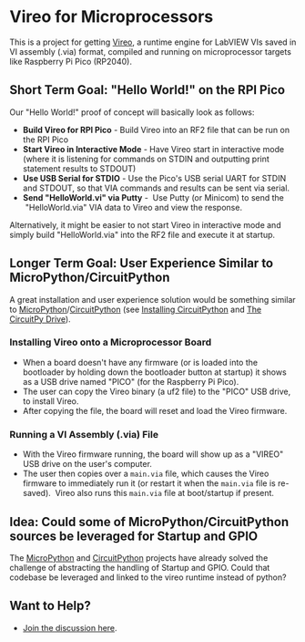 # Vireo for Microprocessors

This is a project for getting [Vireo](https://github.com/ni/VireoSDK), a runtime engine for LabVIEW VIs saved in VI assembly (.via) format, compiled and running on microprocessor targets like Raspberry Pi Pico (RP2040).

## Short Term Goal: "Hello World!" on the RPI Pico

Our "Hello World!" proof of concept will basically look as follows:

*   **Build Vireo for RPI Pico** - Build Vireo into an RF2 file that can be run on the RPI Pico
*   **Start Vireo in Interactive Mode** - Have Vireo start in interactive mode (where it is listening for commands on STDIN and outputting print statement results to STDOUT)
*   **Use USB Serial for STDIO** - Use the Pico's USB serial UART for STDIN and STDOUT, so that VIA commands and results can be sent via serial.
*   **Send "HelloWorld.vi" via Putty** -  Use Putty (or Minicom) to send the  "HelloWorld.via" VIA data to Vireo and view the response.

Alternatively, it might be easier to not start Vireo in interactive mode and simply build "HelloWorld.via" into the RF2 file and execute it at startup. 

## Longer Term Goal: User Experience Similar to MicroPython/CircuitPython

A great installation and user experience solution would be something similar to [MicroPython](https://github.com/micropython/micropython)/[CircuitPython](https://github.com/adafruit/circuitpython) (see [Installing CircuitPython](https://learn.adafruit.com/welcome-to-circuitpython/installing-circuitpython) and [The CircuitPy Drive](https://learn.adafruit.com/welcome-to-circuitpython/the-circuitpy-drive)).

### Installing Vireo onto a Microprocessor Board

*   When a board doesn't have any firmware (or is loaded into the bootloader by holding down the bootloader button at startup) it shows as a USB drive named "PICO" (for the Raspberry Pi Pico).
*   The user can copy the Vireo binary (a uf2 file) to the "PICO" USB drive, to install Vireo.
*   After copying the file, the board will reset and load the Vireo firmware.

### Running a VI Assembly (.via) File

*   With the Vireo firmware running, the board will show up as a "VIREO" USB drive on the user's computer.
*   The user then copies over a `main.via` file, which causes the Vireo firmware to immediately run it (or restart it when the `main.via` file is re-saved).  Vireo also runs this `main.via` file at boot/startup if present.

## Idea: Could some of MicroPython/CircuitPython sources be leveraged for Startup and GPIO 

The [MicroPython](https://github.com/micropython/micropython) and [CircuitPython](https://github.com/adafruit/circuitpython) projects have already solved the challenge of abstracting the handling of Startup and GPIO. Could that codebase be leveraged and linked to the vireo runtime instead of python?

## Want to Help?

*   [Join the discussion here](https://github.com/labview-for-microcontrollers/exploring-labview-for-microcontrollers/discussions).
